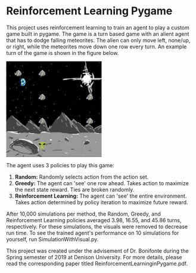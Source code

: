 # Reinforcement Learning Pygame
This project uses reinforcement learning to train an agent to play a custom game built in pygame. The game is a turn based game with an alient agent that has to dodge falling meteorites. The alien can only move left, none/up, or right, while the meteorites move down one row every turn. An example turn of the game is shown in the figure below.

<a href="url"><img src="https://github.com/thomasg8/PygameAlienReinforcementLearning/blob/master/Code/figs/ExState-1.png" align="center" height="256" width="256" ></a>

The agent uses 3 policies to play this game:
1. **Random:** Randomly selects action from the action set.
2. **Greedy:** The agent can 'see' one row ahead. Takes action to maximize the next state reward. Ties are broken randomly.
3. **Reinforcement Learning:** The agent can 'see' the entire environment. Takes action determined by policy iteration to maximize future reward.

After 10,000 simulations per method, the Random, Greedy, and Reinforcement Learning policies averaged 3.98, 16.55, and 45.86 turns, respectively. For these simulations, the visuals were removed to decrease run time. To see the trained agent's performance on 10 simulations for yourself, run SimulationWithVisual.py. 

This project was created under the advisement of Dr. Bonifonte during the Spring semester of 2019 at Denison University. For more details, please read the corresponding paper titled ReinforcementLearninginPygame.pdf.



